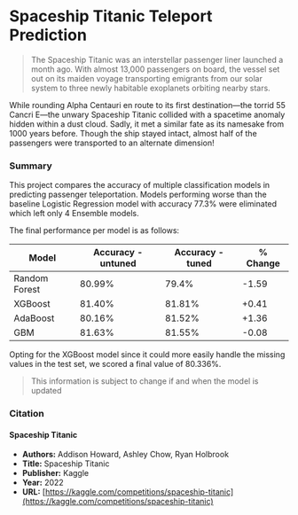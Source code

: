 # Spaceship Titanic Teleport Prediction
> The Spaceship Titanic was an interstellar passenger liner launched a month ago. With almost 13,000 passengers on board, the vessel set out on its maiden voyage transporting emigrants from our solar system to three newly habitable exoplanets orbiting nearby stars.

While rounding Alpha Centauri en route to its first destination—the torrid 55 Cancri E—the unwary Spaceship Titanic collided with a spacetime anomaly hidden within a dust cloud. Sadly, it met a similar fate as its namesake from 1000 years before. Though the ship stayed intact, almost half of the passengers were transported to an alternate dimension!

### Summary
This project compares the accuracy of multiple classification models in predicting passenger teleportation. Models performing worse than the baseline Logistic Regression model with accuracy 77.3% were eliminated which left only 4 Ensemble models. 

The final performance per model is as follows:

|Model| Accuracy - untuned | Accuracy - tuned| % Change |
|-----|--------------------|-----------------|----------|
|Random Forest| 80.99% |   79.4%               |-1.59|
|XGBoost  | 81.40% |         81.81%              | +0.41|
|AdaBoost | 80.16% |      81.52%                |+1.36|
|GBM |  81.63% |           81.55%               |-0.08|


Opting for the XGBoost model since it could more easily handle the missing values in the test set, we scored a final value of 80.336%.

> This information is subject to change if and when the model is updated


### Citation
#### Spaceship Titanic
- **Authors:** Addison Howard, Ashley Chow, Ryan Holbrook
- **Title:** Spaceship Titanic
- **Publisher:** Kaggle
- **Year:** 2022
- **URL:** [https://kaggle.com/competitions/spaceship-titanic](https://kaggle.com/competitions/spaceship-titanic)
